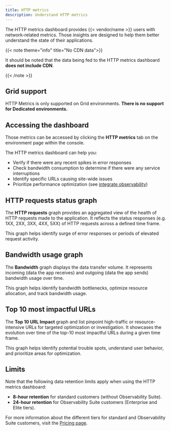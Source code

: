 ```yaml
---
title: HTTP metrics
description: Understand HTTP metrics
---
```


The HTTP metrics dashboard provides {{< vendor/name >}} users with network-related metrics.
Those insights are designed to help them better understand the state of their
applications. 

{{< note theme="info" title="No CDN data">}}

It should be noted that the data being fed to the HTTP metrics dashboard **does not include CDN**.

{{< /note >}}

## Grid support

HTTP Metrics is only supported on Grid environments. **There is no support for Dedicated environments.**

## Accessing the dashboard

Those metrics can be accessed by clicking the **HTTP metrics** tab on the environment page within the console.

The HTTP metrics dashboard can help you:

- Verify if there were any recent spikes in error responses
- Check bandwidth consumption to determine if there were any service interruptions
- Identify specific URLs causing site-wide issues
- Prioritize performance optimization (see [integrate observability](/increase-observability/integrate-observability.md))

## HTTP requests status graph

The **HTTP requests** graph provides an aggregated view of the health of HTTP
requests made to the application. It reflects the status responses
(e.g. 1XX, 2XX, 3XX, 4XX, 5XX) of HTTP requests across a defined time frame.

This graph helps identify surge of error responses or periods of elevated
request activity.

## Bandwidth usage graph

The **Bandwidth** graph displays the data transfer volume. It represents
incoming (data the app receives) and outgoing (data the app sends) bandwidth
usage over time.

This graph helps identify bandwidth bottlenecks, optimize resource allocation,
and track bandwidth usage.


## Top 10 most impactful URLs

The **Top 10 URL Impact** graph and list pinpoint high-traffic or resource-intensive
URLs for targeted optimization or investigation. It showcases the evolution over
time of the top-10 most impactful URLs during a given time frame.

This graph helps identify potential trouble spots, understand user behavior, and
prioritize areas for optimization.

## Limits
Note that the following data retention limits apply when using the HTTP metrics dashboard:

- **8-hour retention** for standard customers (without Observability Suite).
- **24-hour retention** for Observability Suite customers (Enterprise and Elite tiers).

For more information about the different tiers for standard and Observability Suite customers, visit the [Pricing page](https://platform.sh/pricing/). 